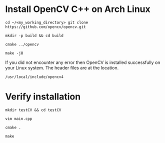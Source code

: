 # Install OpenCV C++ on Arch Linux

`cd ~/<my_working_directory>
git clone https://github.com/opencv/opencv.git`

`mkdir -p build && cd build`

`cmake ../opencv`

`make -j8`

If you did not encounter any error then OpenCV is installed successfully on your Linux system. The header files are at the location.

`/usr/local/include/opencv4`

# Verify installation 

`mkdir testCV && cd testCV`

`vim main.cpp`

`cmake .`

`make`


